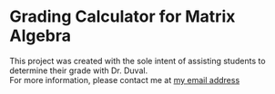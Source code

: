 # Grading Calculator for Matrix Algebra
This project was created with the sole intent of assisting students to determine their grade with Dr. Duval.<br>
For more information, please contact me at <a href="rgarcia117@miners.utep.edu">my email address</a>